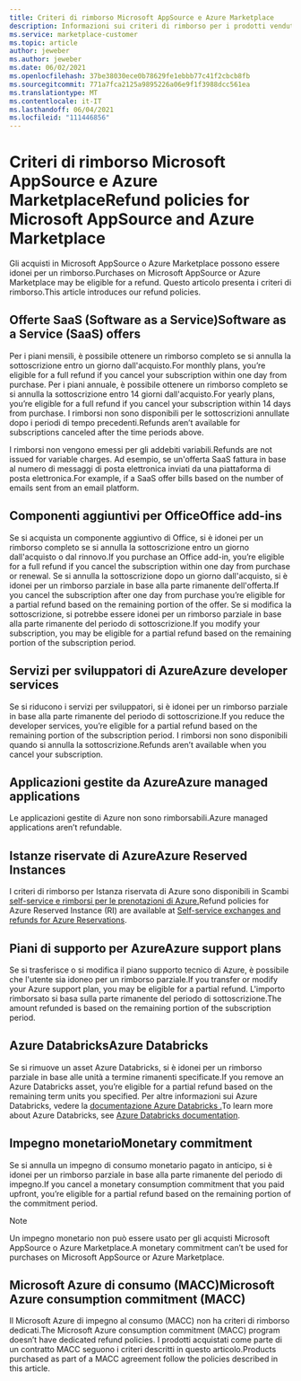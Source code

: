 ```yaml
---
title: Criteri di rimborso Microsoft AppSource e Azure Marketplace
description: Informazioni sui criteri di rimborso per i prodotti venduti in Microsoft AppSource e Azure Marketplace
ms.service: marketplace-customer
ms.topic: article
author: jeweber
ms.author: jeweber
ms.date: 06/02/2021
ms.openlocfilehash: 37be38030ece0b78629fe1ebbb77c41f2cbcb8fb
ms.sourcegitcommit: 771a7fca2125a9895226a06e9f1f3988dcc561ea
ms.translationtype: MT
ms.contentlocale: it-IT
ms.lasthandoff: 06/04/2021
ms.locfileid: "111446856"
---
```

# <a name="refund-policies-for-microsoft-appsource-and-azure-marketplace"></a><span data-ttu-id="8438c-103">Criteri di rimborso Microsoft AppSource e Azure Marketplace</span><span class="sxs-lookup"><span data-stu-id="8438c-103">Refund policies for Microsoft AppSource and Azure Marketplace</span></span>

<span data-ttu-id="8438c-104">Gli acquisti in Microsoft AppSource o Azure Marketplace possono essere idonei per un rimborso.</span><span class="sxs-lookup"><span data-stu-id="8438c-104">Purchases on Microsoft AppSource or Azure Marketplace may be eligible for a refund.</span></span> <span data-ttu-id="8438c-105">Questo articolo presenta i criteri di rimborso.</span><span class="sxs-lookup"><span data-stu-id="8438c-105">This article introduces our refund policies.</span></span>

## <a name="software-as-a-service-saas-offers"></a><span data-ttu-id="8438c-106">Offerte SaaS (Software as a Service)</span><span class="sxs-lookup"><span data-stu-id="8438c-106">Software as a Service (SaaS) offers</span></span>

<span data-ttu-id="8438c-107">Per i piani mensili, è possibile ottenere un rimborso completo se si annulla la sottoscrizione entro un giorno dall'acquisto.</span><span class="sxs-lookup"><span data-stu-id="8438c-107">For monthly plans, you’re eligible for a full refund if you cancel your subscription within one day from purchase.</span></span> <span data-ttu-id="8438c-108">Per i piani annuale, è possibile ottenere un rimborso completo se si annulla la sottoscrizione entro 14 giorni dall'acquisto.</span><span class="sxs-lookup"><span data-stu-id="8438c-108">For yearly plans, you’re eligible for a full refund if you cancel your subscription within 14 days from purchase.</span></span> <span data-ttu-id="8438c-109">I rimborsi non sono disponibili per le sottoscrizioni annullate dopo i periodi di tempo precedenti.</span><span class="sxs-lookup"><span data-stu-id="8438c-109">Refunds aren’t available for subscriptions canceled after the time periods above.</span></span>

<span data-ttu-id="8438c-110">I rimborsi non vengono emessi per gli addebiti variabili.</span><span class="sxs-lookup"><span data-stu-id="8438c-110">Refunds are not issued for variable charges.</span></span> <span data-ttu-id="8438c-111">Ad esempio, se un'offerta SaaS fattura in base al numero di messaggi di posta elettronica inviati da una piattaforma di posta elettronica.</span><span class="sxs-lookup"><span data-stu-id="8438c-111">For example, if a SaaS offer bills based on the number of emails sent from an email platform.</span></span>

## <a name="office-add-ins"></a><span data-ttu-id="8438c-112">Componenti aggiuntivi per Office</span><span class="sxs-lookup"><span data-stu-id="8438c-112">Office add-ins</span></span>

<span data-ttu-id="8438c-113">Se si acquista un componente aggiuntivo di Office, si è idonei per un rimborso completo se si annulla la sottoscrizione entro un giorno dall'acquisto o dal rinnovo.</span><span class="sxs-lookup"><span data-stu-id="8438c-113">If you purchase an Office add-in, you’re eligible for a full refund if you cancel the subscription within one day from purchase or renewal.</span></span> <span data-ttu-id="8438c-114">Se si annulla la sottoscrizione dopo un giorno dall'acquisto, si è idonei per un rimborso parziale in base alla parte rimanente dell'offerta.</span><span class="sxs-lookup"><span data-stu-id="8438c-114">If you cancel the subscription after one day from purchase you’re eligible for a partial refund based on the remaining portion of the offer.</span></span> <span data-ttu-id="8438c-115">Se si modifica la sottoscrizione, si potrebbe essere idonei per un rimborso parziale in base alla parte rimanente del periodo di sottoscrizione.</span><span class="sxs-lookup"><span data-stu-id="8438c-115">If you modify your subscription, you may be eligible for a partial refund based on the remaining portion of the subscription period.</span></span>

## <a name="azure-developer-services"></a><span data-ttu-id="8438c-116">Servizi per sviluppatori di Azure</span><span class="sxs-lookup"><span data-stu-id="8438c-116">Azure developer services</span></span>

<span data-ttu-id="8438c-117">Se si riducono i servizi per sviluppatori, si è idonei per un rimborso parziale in base alla parte rimanente del periodo di sottoscrizione.</span><span class="sxs-lookup"><span data-stu-id="8438c-117">If you reduce the developer services, you’re eligible for a partial refund based on the remaining portion of the subscription period.</span></span> <span data-ttu-id="8438c-118">I rimborsi non sono disponibili quando si annulla la sottoscrizione.</span><span class="sxs-lookup"><span data-stu-id="8438c-118">Refunds aren’t available when you cancel your subscription.</span></span>

## <a name="azure-managed-applications"></a><span data-ttu-id="8438c-119">Applicazioni gestite da Azure</span><span class="sxs-lookup"><span data-stu-id="8438c-119">Azure managed applications</span></span>

<span data-ttu-id="8438c-120">Le applicazioni gestite di Azure non sono rimborsabili.</span><span class="sxs-lookup"><span data-stu-id="8438c-120">Azure managed applications aren’t refundable.</span></span>

## <a name="azure-reserved-instances"></a><span data-ttu-id="8438c-121">Istanze riservate di Azure</span><span class="sxs-lookup"><span data-stu-id="8438c-121">Azure Reserved Instances</span></span>

<span data-ttu-id="8438c-122">I criteri di rimborso per Istanza riservata di Azure sono disponibili in Scambi [self-service e rimborsi per le prenotazioni di Azure.](/azure/cost-management-billing/reservations/exchange-and-refund-azure-reservations)</span><span class="sxs-lookup"><span data-stu-id="8438c-122">Refund policies for Azure Reserved Instance (RI) are available at [Self-service exchanges and refunds for Azure Reservations](/azure/cost-management-billing/reservations/exchange-and-refund-azure-reservations).</span></span>

## <a name="azure-support-plans"></a><span data-ttu-id="8438c-123">Piani di supporto per Azure</span><span class="sxs-lookup"><span data-stu-id="8438c-123">Azure support plans</span></span>

<span data-ttu-id="8438c-124">Se si trasferisce o si modifica il piano supporto tecnico di Azure, è possibile che l'utente sia idoneo per un rimborso parziale.</span><span class="sxs-lookup"><span data-stu-id="8438c-124">If you transfer or modify your Azure support plan, you may be eligible for a partial refund.</span></span> <span data-ttu-id="8438c-125">L'importo rimborsato si basa sulla parte rimanente del periodo di sottoscrizione.</span><span class="sxs-lookup"><span data-stu-id="8438c-125">The amount refunded is based on the remaining portion of the subscription period.</span></span>

## <a name="azure-databricks"></a><span data-ttu-id="8438c-126">Azure Databricks</span><span class="sxs-lookup"><span data-stu-id="8438c-126">Azure Databricks</span></span>

<span data-ttu-id="8438c-127">Se si rimuove un asset Azure Databricks, si è idonei per un rimborso parziale in base alle unità a termine rimanenti specificate.</span><span class="sxs-lookup"><span data-stu-id="8438c-127">If you remove an Azure Databricks asset, you’re eligible for a partial refund based on the remaining term units you specified.</span></span> <span data-ttu-id="8438c-128">Per altre informazioni sui Azure Databricks, vedere la [documentazione Azure Databricks .](/azure/databricks)</span><span class="sxs-lookup"><span data-stu-id="8438c-128">To learn more about Azure Databricks, see [Azure Databricks documentation](/azure/databricks).</span></span>

## <a name="monetary-commitment"></a><span data-ttu-id="8438c-129">Impegno monetario</span><span class="sxs-lookup"><span data-stu-id="8438c-129">Monetary commitment</span></span>

<span data-ttu-id="8438c-130">Se si annulla un impegno di consumo monetario pagato in anticipo, si è idonei per un rimborso parziale in base alla parte rimanente del periodo di impegno.</span><span class="sxs-lookup"><span data-stu-id="8438c-130">If you cancel a monetary consumption commitment that you paid upfront, you’re eligible for a partial refund based on the remaining portion of the commitment period.</span></span>

> [!NOTE]
> <span data-ttu-id="8438c-131">Un impegno monetario non può essere usato per gli acquisti Microsoft AppSource o Azure Marketplace.</span><span class="sxs-lookup"><span data-stu-id="8438c-131">A monetary commitment can’t be used for purchases on Microsoft AppSource or Azure Marketplace.</span></span>

## <a name="microsoft-azure-consumption-commitment-macc"></a><span data-ttu-id="8438c-132">Microsoft Azure di consumo (MACC)</span><span class="sxs-lookup"><span data-stu-id="8438c-132">Microsoft Azure consumption commitment (MACC)</span></span>

<span data-ttu-id="8438c-133">Il Microsoft Azure di impegno al consumo (MACC) non ha criteri di rimborso dedicati.</span><span class="sxs-lookup"><span data-stu-id="8438c-133">The Microsoft Azure consumption commitment (MACC) program doesn’t have dedicated refund policies.</span></span> <span data-ttu-id="8438c-134">I prodotti acquistati come parte di un contratto MACC seguono i criteri descritti in questo articolo.</span><span class="sxs-lookup"><span data-stu-id="8438c-134">Products purchased as part of a MACC agreement follow the policies described in this article.</span></span>
